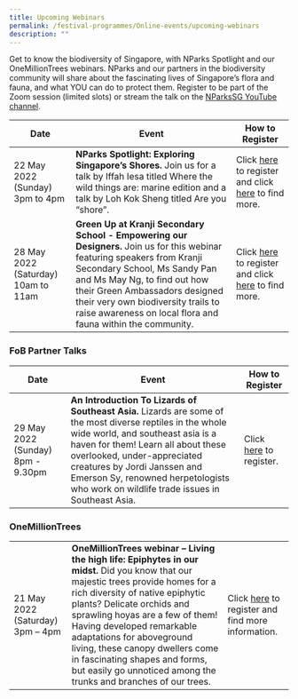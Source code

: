 ```yaml
---
title: Upcoming Webinars
permalink: /festival-programmes/Online-events/upcoming-webinars
description: ""
---
```

Get to know the biodiversity of Singapore, with NParks Spotlight and our OneMillionTrees webinars. NParks and our partners in the biodiversity community will share about the fascinating lives of Singapore’s flora and fauna, and what YOU can do to protect them. Register to be part of the Zoom session (limited slots) or stream the talk on the [NParksSG YouTube channel](https://www.youtube.com/nparkssg).

| Date | Event | How to Register |
| -------- | -------- | -------- |
| 22 May 2022 (Sunday) 3pm to 4pm | **NParks Spotlight: Exploring Singapore’s Shores.** Join us for a talk by Iffah Iesa titled Where the wild things are: marine edition and a talk by Loh Kok Sheng titled Are you “shore”. | Click [here](https://form.gov.sg/#!/626256a490855500129f281e) to register and click [here](https://www.nparks.gov.sg/activities/events-and-workshops/2022/5/nparks-spotlight-exploring-singapore%e2%80%99s-shores) to find more.
|28 May 2022 (Saturday) 10am to 11am  | **Green Up at Kranji Secondary School - Empowering our Designers.** Join us for this webinar featuring speakers from Kranji Secondary School, Ms Sandy Pan and Ms May Ng, to find out how their Green Ambassadors designed their very own biodiversity trails to raise awareness on local flora and fauna within the community.  | Click [here](https://form.gov.sg/#!/6262594a8a621f00127384e3) to register and click [here](https://www.nparks.gov.sg/activities/events-and-workshops/2022/5/green-up-at-kranji-sec---empowering-our-designers) to find more.    |

### **FoB Partner Talks**


| Date | Event | How to Register  |
| -------- | -------- | -------- |
| 29 May 2022 (Sunday) 8pm - 9.30pm  | **An Introduction To Lizards of Southeast Asia.** Lizards are some of the most diverse reptiles in the whole wide world, and southeast asia is a haven for them! Learn all about these overlooked, under-appreciated creatures by Jordi Janssen and Emerson Sy, renowned herpetologists who work on wildlife trade issues in Southeast Asia.  | Click [here](https://www.eventbrite.sg/e/an-introduction-to-the-lizards-of-southeast-asia-tickets-332430126457) to register.     |



### **OneMillionTrees**


|  |  |  |
| -------- | -------- | -------- |
| 21 May 2022 (Saturday) 3pm – 4pm  | **OneMillionTrees webinar – Living the high life: Epiphytes in our midst.** Did you know that our majestic trees provide homes for a rich diversity of native epiphytic plants? Delicate orchids and sprawling hoyas are a few of them! Having developed remarkable adaptations for aboveground living, these canopy dwellers come in fascinating shapes and forms, but easily go unnoticed among the trunks and branches of our trees. | Click [here](https://form.gov.sg/#!/624b908af3d5010013735b95) to register and find more information. |